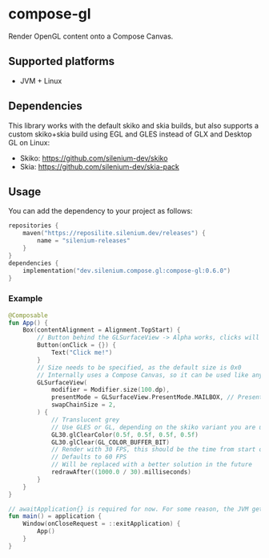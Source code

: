 # compose-gl

Render OpenGL content onto a Compose Canvas.

## Supported platforms

- JVM + Linux

## Dependencies

This library works with the default skiko and skia builds, 
but also supports a custom skiko+skia build using EGL and GLES instead of GLX and Desktop GL on Linux:

- Skiko: https://github.com/silenium-dev/skiko
- Skia: https://github.com/silenium-dev/skia-pack

## Usage

You can add the dependency to your project as follows:

```kotlin
repositories {
    maven("https://reposilite.silenium.dev/releases") {
        name = "silenium-releases"
    }
}
dependencies {
    implementation("dev.silenium.compose.gl:compose-gl:0.6.0")
}
```

### Example

```kotlin
@Composable
fun App() {
    Box(contentAlignment = Alignment.TopStart) {
        // Button behind the GLSurfaceView -> Alpha works, clicks will be passed through, as long as the GLSurfaceView is not clickable
        Button(onClick = {}) {
            Text("Click me!")
        }
        // Size needs to be specified, as the default size is 0x0
        // Internally uses a Compose Canvas, so it can be used like any other Composable
        GLSurfaceView(
            modifier = Modifier.size(100.dp),
            presentMode = GLSurfaceView.PresentMode.MAILBOX, // Present mode is based on the Vulkan present modes
            swapChainSize = 2,
        ) {
            // Translucent grey
            // Use GLES or GL, depending on the skiko variant you are using
            GL30.glClearColor(0.5f, 0.5f, 0.5f, 0.5f)
            GL30.glClear(GL_COLOR_BUFFER_BIT)
            // Render with 30 FPS, this should be the time from start of frame n to frame n+1, the internal logic subtracts render time and other delays
            // Defaults to 60 FPS
            // Will be replaced with a better solution in the future
            redrawAfter((1000.0 / 30).milliseconds)
        }
    }
}

// awaitApplication{} is required for now. For some reason, the JVM gets stuck on shutdown, when using application{}.
fun main() = application {
    Window(onCloseRequest = ::exitApplication) {
        App()
    }
}
```
